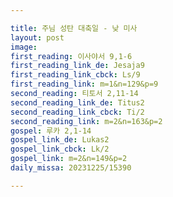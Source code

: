 ```yaml
---

title: 주님 성탄 대축일 - 낮 미사
layout: post 
image: 
first_reading: 이사야서 9,1-6 
first_reading_link_de: Jesaja9
first_reading_link_cbck: Ls/9
first_reading_link: m=1&n=129&p=9
second_reading: 티토서 2,11-14
second_reading_link_de: Titus2
second_reading_link_cbck: Ti/2
second_reading_link: m=2&n=163&p=2
gospel: 루카 2,1-14
gospel_link_de: Lukas2
gospel_link_cbck: Lk/2
gospel_link: m=2&n=149&p=2
daily_missa: 20231225/15390

---
```


